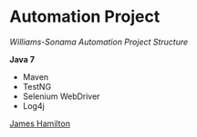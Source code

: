 # Automation Project 

*Williams-Sonama Automation Project Structure*

**Java 7**

* Maven
* TestNG
* Selenium WebDriver
* Log4j

[James Hamilton](jameshamilton9878@comcast.net)
